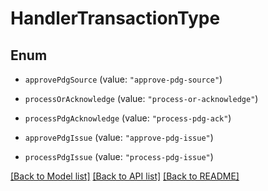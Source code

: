 # HandlerTransactionType

## Enum


* `approvePdgSource` (value: `"approve-pdg-source"`)

* `processOrAcknowledge` (value: `"process-or-acknowledge"`)

* `processPdgAcknowledge` (value: `"process-pdg-ack"`)

* `approvePdgIssue` (value: `"approve-pdg-issue"`)

* `processPdgIssue` (value: `"process-pdg-issue"`)


[[Back to Model list]](../README.md#documentation-for-models) [[Back to API list]](../README.md#documentation-for-api-endpoints) [[Back to README]](../README.md)



